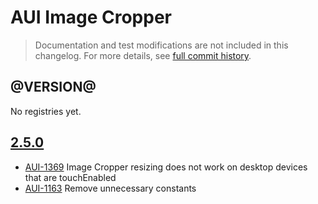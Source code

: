 # AUI Image Cropper

> Documentation and test modifications are not included in this changelog. For more details, see [full commit history](https://github.com/liferay/alloy-ui/commits/master/src/aui-image-cropper).

## @VERSION@

No registries yet.

## [2.5.0](https://github.com/liferay/alloy-ui/releases/tag/2.5.0)

* [AUI-1369](https://issues.liferay.com/browse/AUI-1369) Image Cropper resizing does not work on desktop devices that are touchEnabled
* [AUI-1163](https://issues.liferay.com/browse/AUI-1163) Remove unnecessary constants